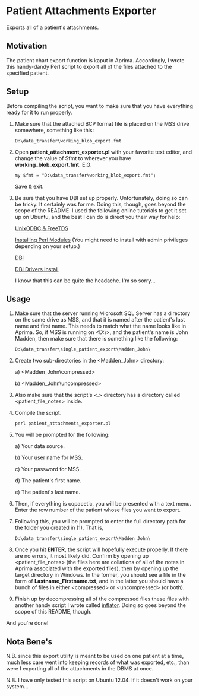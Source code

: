 Patient Attachments Exporter
============================

Exports all of a patient's attachments.

Motivation
----------

The patient chart export function is kaput in Aprima. Accordingly, I wrote this handy-dandy Perl script to export all of the files attached to the specified patient.

Setup
-----

Before compiling the script, you want to make sure that you have everything ready for it to run properly.

1.	Make sure that the attached BCP format file is placed on the MSS drive somewhere, something like this:

		D:\data_transfer\working_blob_export.fmt

2.	Open **patient_attachment_exporter.pl** with your favorite text editor, and change the value of $fmt to wherever you have **working_blob_export.fmt**. E.G.

		my $fmt = "D:\data_transfer\working_blob_export.fmt";

	Save & exit.

3.	Be sure that you have DBI set up properly. Unfortunately, doing so can be tricky. It certainly was for me. Doing this, though, goes beyond the scope of the README. I used the following online tutorials to get it set up on Ubuntu, and the best I can do is direct you their way for help:

	[UnixODBC & FreeTDS](http://www.unixodbc.org/doc/FreeTDS.html)

	[Installing Perl Modules](http://www.cyberciti.biz/faq/how-do-i-install-a-perl-module/) (You might need to install with admin privileges depending on your setup.)

	[DBI](http://search.cpan.org/~timb/DBI/DBI.pm)

	[DBI Drivers Install](http://www.easysoft.com/developer/languages/perl/dbd_odbc_tutorial_part_1.html)

	I know that this can be quite the headache. I'm so sorry...

Usage
-----

1.	Make sure that the server running Microsoft SQL Server has a directory on the same drive as MSS, and that it is named after the patient's last name and first name. This needs to match what the name looks like in Aprima. So, if MSS is running on \<D:\\>, and the patient's name is John Madden, then make sure that there is something like the following:

		D:\data_transfer\single_patient_export\Madden_John\

2.	Create two sub-directories in the \<Madden_John\> directory:

	a)	\<Madden_John\compressed\>

	b)	\<Madden_John\uncompressed\>

3.	Also make sure that the script's <.> directory has a directory called <patient_file_notes> inside.

4.	Compile the script.

		perl patient_attachments_exporter.pl

5.	You will be prompted for the following:

	a)	Your data source.

	b)	Your user name for MSS.

	c)	Your password for MSS.

	d)	The patient's first name.

	e)	The patient's last name.

6.	Then, if everything is copacetic, you will be presented with a text menu. Enter the row number of the patient whose files you want to export.

7.	Following this, you will be prompted to enter the full directory path for the folder you created in (1). That is,

		D:\data_transfer\single_patient_export\Madden_John\

8.	Once you hit **ENTER**, the script will hopefully execute properly. If there are no errors, it most likely did. Confirm by opening up \<patient_file_notes\> (the files here are collations of all of the notes in Aprima associated with the exported files), then by opening up the target directory in Windows. In the former, you should see a file in the form of **Lastname_Firstname.txt**, and in the latter you should have a bunch of files in either \<compressed\> or \<uncompressed\> (or both).

9.	Finish up by decompressing all of the compressed files these files with another handy script I wrote called [inflator](https://github.com/DeadDork/aprima-scripts/tree/master/inflator). Doing so goes beyond the scope of this README, though.

And you're done!

Nota Bene's
-----------

N.B. since this export utility is meant to be used on one patient at a time, much less care went into keeping records of what was exported, etc., than were I exporting all of the attachments in the DBMS at once.

N.B. I have only tested this script on Ubuntu 12.04. If it doesn't work on your system...
